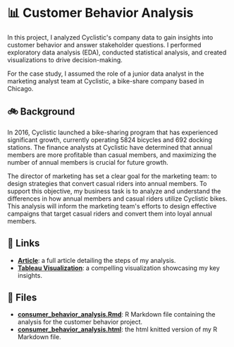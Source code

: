 # 📊 Customer Behavior Analysis
In this project, I analyzed Cyclistic's company data to gain insights into customer behavior and answer stakeholder questions. I performed exploratory data analysis (EDA), conducted statistical analysis, and created visualizations to drive decision-making.

For the case study, I assumed the role of a junior data analyst in the marketing analyst team at Cyclistic, a bike-share company based in Chicago.

## 🚲 Background
In 2016, Cyclistic launched a bike-sharing program that has experienced significant growth, currently operating 5824 bicycles and 692 docking stations. The finance analysts at Cyclistic have determined that annual members are more profitable than casual members, and maximizing the number of annual members is crucial for future growth.

The director of marketing has set a clear goal for the marketing team: to design strategies that convert casual riders into annual members. To support this objective, my business task is to analyze and understand the differences in how annual members and casual riders utilize Cyclistic bikes. This analysis will inform the marketing team's efforts to design effective campaigns that target casual riders and convert them into loyal annual members.

## 🔗 Links
* **[Article](https://elizabethkinuthia.my.canva.site/consumer-behavior-analysis)**: a full article detailing the steps of my analysis. 
* **[Tableau Visualization](https://public.tableau.com/views/CustomerBehaviorAnalysis_16867587346190/CyclisticBikeshareAnalysis?%3Alanguage=en-US&%3Adisplay_count=n&%3Aorigin=viz_share_link)**: a compelling visualization showcasing my key insights. 

## 📁 Files
* **[consumer_behavior_analysis.Rmd](https://github.com/ElizabethKinuthia/cyclistic-bike-share-project/blob/1a3349ee0d3b28fc13e7863ec4131348aa5c7490/consumer_behavior_analysis.Rmd)**: R Markdown file containing the analysis for the customer behavior project.
* **[consumer_behavior_analysis.html](https://github.com/ElizabethKinuthia/cyclistic-bike-share-project/blob/1a3349ee0d3b28fc13e7863ec4131348aa5c7490/consumer_behavior_analysis.html)**: the html knitted version of my R Markdown file. 
